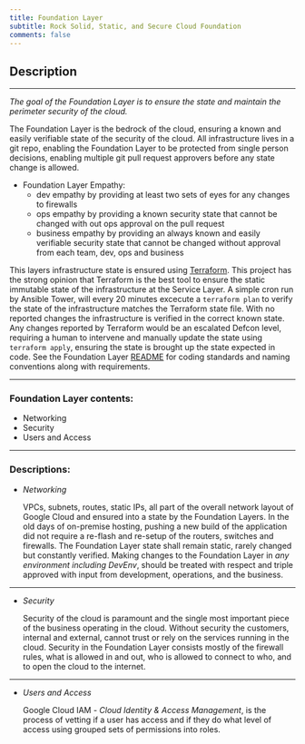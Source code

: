 ```yaml
---
title: Foundation Layer
subtitle: Rock Solid, Static, and Secure Cloud Foundation
comments: false
---
```


## Description
---

*The goal of the Foundation Layer is to ensure the state and maintain the perimeter security of the cloud.*

The Foundation Layer is the bedrock of the cloud, ensuring a known and easily verifiable state of the security of the cloud.  All infrastructure lives in a git repo, enabling the Foundation Layer to be protected from single person decisions, enabling multiple git pull request approvers before any state change is allowed.  

- Foundation Layer Empathy:
  - dev empathy by providing at least two sets of eyes for any changes to firewalls
  - ops empathy by providing a known security state that cannot be changed with out ops approval on the pull request
  - business empathy by providing an always known and easily verifiable security state that cannot be changed without approval from each team, dev, ops and business


This layers infrastructure state is ensured using [Terraform](https://www.terraform.io/).  This project has the strong opinion that Terraform is the best tool to ensure the static immutable state of the infrastructure at the Service Layer.  A simple cron run by Ansible Tower, will every 20 minutes excecute a `terraform plan` to verify the state of the infrastructure matches the Terraform state file.  With no reported changes the infrastructure is verified in the correct known state.  Any changes reported by Terraform would be an escalated Defcon level, requiring a human to intervene and manually update the state using `terraform apply`, ensuring the state is brought up the state expected in code.  See the Foundation Layer [README](https://github.com/SimplifyMyCloud/SMCInfrastructureState/tree/gcp_foundation/README.md) for coding standards and naming conventions along with requirements.

---

### Foundation Layer contents:
  - Networking
  - Security
  - Users and Access

---

### Descriptions:

  - *Networking*
    
    VPCs, subnets, routes, static IPs, all part of the overall network layout of Google Cloud and ensured into a state by the Foundation Layers.  In the old days of on-premise hosting, pushing a new build of the application did not require a re-flash and re-setup of the routers, switches and firewalls.  The Foundation Layer state shall remain static, rarely changed but constantly verified.  Making changes to the Foundation Layer in *any environment including DevEnv*, should be treated with respect and triple approved with input from development, operations, and the business.

---

  - *Security*
    
    Security of the cloud is paramount and the single most important piece of the business operating in the cloud.  Without security the customers, internal and external, cannot trust or rely on the services running in the cloud.  Security in the Foundation Layer consists mostly of the firewall rules, what is allowed in and out, who is allowed to connect to who, and to open the cloud to the internet.
  
---

  - *Users and Access*
    
    Google Cloud IAM - *Cloud Identity & Access Management*, is the process of vetting if a user has access and if they do what level of access using grouped sets of permissions into roles.
